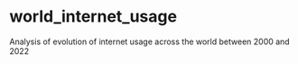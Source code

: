 # world_internet_usage
Analysis of evolution of internet usage across the world between 2000 and 2022
